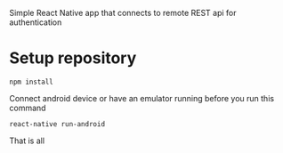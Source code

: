 
Simple React Native app that connects to remote REST api for authentication

# Setup repository 

``npm install``

Connect android device or have an emulator running before you run this command

``react-native run-android``

That is all
